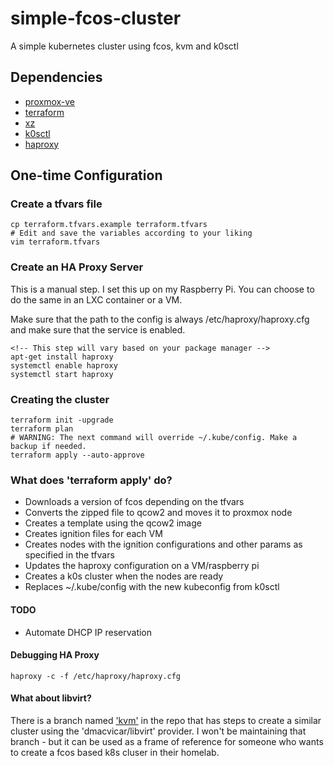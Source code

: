 # simple-fcos-cluster
A simple kubernetes cluster using fcos, kvm and k0sctl

## Dependencies

- [proxmox-ve](https://www.proxmox.com/en/proxmox-ve)
- [terraform](https://www.terraform.io/)
- [xz](https://en.wikipedia.org/wiki/XZ_Utils)
- [k0sctl](https://github.com/k0sproject/k0sctl)
- [haproxy](http://www.haproxy.org/)

## One-time Configuration

### Create a tfvars file

```
cp terraform.tfvars.example terraform.tfvars
# Edit and save the variables according to your liking
vim terraform.tfvars
```

### Create an HA Proxy Server

This is a manual step. I set this up on my Raspberry Pi. You can choose to do the same in an LXC container or a VM.

Make sure that the path to the config is always /etc/haproxy/haproxy.cfg and make sure that the service is enabled.

```
<!-- This step will vary based on your package manager -->
apt-get install haproxy
systemctl enable haproxy
systemctl start haproxy
```


### Creating the cluster

```
terraform init -upgrade
terraform plan
# WARNING: The next command will override ~/.kube/config. Make a backup if needed.
terraform apply --auto-approve
```

### What does 'terraform apply' do?

- Downloads a version of fcos depending on the tfvars
- Converts the zipped file to qcow2 and moves it to proxmox node
- Creates a template using the qcow2 image
- Creates ignition files for each VM
- Creates nodes with the ignition configurations and other params as specified in the tfvars
- Updates the haproxy configuration on a VM/raspberry pi
- Creates a k0s cluster when the nodes are ready
- Replaces ~/.kube/config with the new kubeconfig from k0sctl


#### TODO

- Automate DHCP IP reservation


#### Debugging HA Proxy

```
haproxy -c -f /etc/haproxy/haproxy.cfg
```

#### What about libvirt?

There is a branch named ['kvm'](https://github.com/Naman1997/simple-fcos-cluster/tree/kvm) in the repo that has steps to create a similar cluster using the 'dmacvicar/libvirt' provider. I won't be maintaining that branch - but it can be used as a frame of reference for someone who wants to create a fcos based k8s cluser in their homelab.
